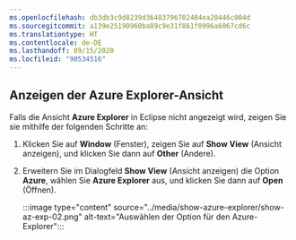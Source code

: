 ```yaml
---
ms.openlocfilehash: db3db3c9d8239d36483796702404ea20446c004d
ms.sourcegitcommit: a139e25190960ba89c9e31f861f0996a6067cd6c
ms.translationtype: HT
ms.contentlocale: de-DE
ms.lasthandoff: 09/15/2020
ms.locfileid: "90534516"
---
```

## <a name="displaying-the-azure-explorer-view"></a>Anzeigen der Azure Explorer-Ansicht

Falls die Ansicht **Azure Explorer** in Eclipse nicht angezeigt wird, zeigen Sie sie mithilfe der folgenden Schritte an:

1. Klicken Sie auf **Window** (Fenster), zeigen Sie auf **Show View** (Ansicht anzeigen), und klicken Sie dann auf **Other** (Andere).

2. Erweitern Sie im Dialogfeld **Show View** (Ansicht anzeigen) die Option **Azure**, wählen Sie **Azure Explorer** aus, und klicken Sie dann auf **Open** (Öffnen).

    :::image type="content" source="../media/show-azure-explorer/show-az-exp-02.png" alt-text="Auswählen der Option für den Azure-Explorer":::





